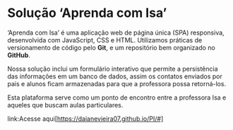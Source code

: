 # Solução ‘Aprenda com Isa’

‘Aprenda com Isa’ é uma aplicação web de página única (SPA) responsiva, desenvolvida com JavaScript, CSS e HTML. 
Utilizamos práticas de versionamento de código pelo **Git**, e um repositório bem organizado no **GitHub**.

Nossa solução inclui um formulário interativo que permite a persistência das informações em um banco de dados, assim os contatos enviados por pais e alunos ficam armazenadas para que a professora possa retorná-los.

Esta plataforma serve como um ponto de encontro entre a professora Isa e aqueles que buscam aulas particulares.

link:Acesse aqui[https://daianevieira07.github.io/PI/#]
